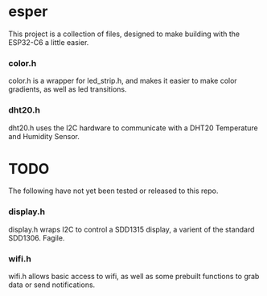 # esper
This project is a collection of files, designed to make building with the ESP32-C6 a little easier.

### color.h
color.h is a wrapper for led_strip.h, and makes it easier to make color gradients, as well as led transitions.

### dht20.h
dht20.h uses the I2C hardware to communicate with a DHT20 Temperature and Humidity Sensor.

# TODO
The following have not yet been tested or released to this repo.

### display.h
display.h wraps I2C to control a SDD1315 display, a varient of the standard SDD1306. Fagile.  

### wifi.h
wifi.h allows basic access to wifi, as well as some prebuilt functions to grab data or send notifications. 